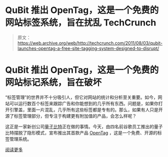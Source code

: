 # QuBit 推出 OpenTag，这是一个免费的网站标签系统，旨在扰乱 TechCrunch

> 原文：<https://web.archive.org/web/http://techcrunch.com/2011/08/03/qubit-launches-opentag-a-free-site-tagging-system-designed-to-disrupt/>

# QuBit 推出 OpenTag，这是一个免费的网站标记系统，旨在破坏

“标签管理”的世界并不十分吸引人，但它对网站的统计和分析至关重要。如今，网站可以运行数百个标签来跟踪广告和你能想到的几乎所有东西。问题是，如果你打开引擎盖，里面一片混乱，几乎所有这些标签都是专有的。那么，如果有人只是开源了标签管理部分，但专注于构建更有附加值的产品，会怎么样呢？

这正是一家新创公司[量子比特](https://web.archive.org/web/20230203090009/http://www.qubitproducts.com/)正在做的事情。今天，由四名前谷歌员工推出的量子比特摆脱了隐形模式，宣布推出其首款产品 [OpenTag](https://web.archive.org/web/20230203090009/http://opentag.qubitproducts.com/) ，这是一个免费、开源的标签管理系统。

[阅读更多](https://web.archive.org/web/20230203090009/http://eu.beta.techcrunch.com/2011/08/03/qubit-launches-opentag-a-free-site-tagging-system-designed-to-disrupt-the-market/)